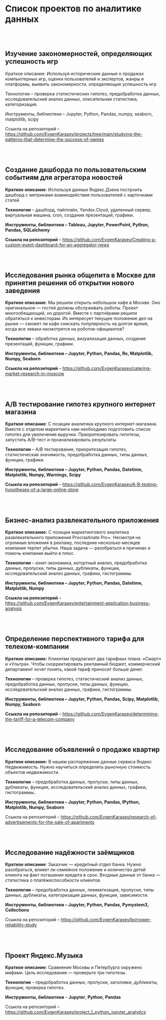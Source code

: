 # Список проектов по аналитике данных

<br>
<br>


## Изучение закономерностей, определяющих успешность игр

Краткое описание: Используя исторические данные о продажах компьютерных игр, оценки пользователей и экспертов, жанры и платформы, выявить закономерности, определяющие успешность игр

Технологии – проверка статистических гипотез, предобработка данных, исследовательский анализ данных, описательная статистика, категоризация.

Инструменты, библиотеки – Jupyter, Python, Pandas, numpy, seaborn, matplotlib, scipy

Ссыкла на репозиторий – https://github.com/EvgenKarasev/projects/tree/main/studying-the-patterns-that-determine-the-success-of-games


<br>
<br>

## Создание дашборда по пользовательским событиям для агрегатора новостей

**Краткое описание**: Используя данные Яндекс.Дзена построить дашборд с метриками взаимодействия пользователей с карточками статей

**Технологии** – дашборд, пайплайн, Yandex.Cloud, удаленный сервер, виртуальная машина, cron, создание презентаций, графики.

**Инструменты, библиотеки – Tableau, Jupyter, PowerPoint, Python, Pandas, SQLalchemy**

**Ссыкла на репозиторий** – https://github.com/EvgenKarasev/Creating-a-custom-event-dashboard-for-an-aggregator-news


<br>
<br>

## Исследования рынка общепита в Москве для принятия решения об открытии нового заведения

**Краткое описание**: Мы решили открыть небольшое кафе в Москве. Оно оригинальное — гостей должны обслуживать роботы. Проект многообещающий, но дорогой. Вместе с партнёрами решили обратиться к инвесторам. Их интересует текущее положение дел на рынке — сможет ли кафе снискать популярность на долгое время, когда все зеваки насмотрятся на роботов-официантов?

**Технологии** – обработка данных, визуализация данных, создание презентаций, функции, графики.

**Инструменты, библиотеки – Jupyter, Python, Pandas, Re, Matplotlib, Numpy, Seaborn**

**Ссыкла на репозиторий** – https://github.com/EvgenKarasev/catering-market-research-in-moscow


<br>
<br>

## A/B тестирование гипотез крупного интернет магазина

**Краткое описание**: С позиции аналитика крупного интернет-магазина. Вместе с отделом маркетинга нам необходимо подготовить список гипотез для увеличения выручки.
Приоритезировать гипотезы, запустить A/B-тест и проанализировать результаты.

**Технологии** – A/B тестирование, приоритезация гипотез, статистическая значимость, предобработка данных, типы данных, функции, графики.

**Инструменты, библиотеки – Jupyter, Python, Pandas, Datetime, Matplotlib, Numpy, Warnings, Scipy**

**Ссыкла на репозиторий** – https://github.com/EvgenKarasev/A-B-testing-hypotheses-of-a-large-online-store


<br>
<br>

## Бизнес-анализ развлекательного приложения

**Краткое описание:** С позиции маркетингового аналитика развлекательного приложения Procrastinate Pro+. Несмотря на огромные вложения в рекламу, последние несколько месяцев компания терпит убытки. Наша задача — разобраться в причинах и помочь компании выйти в плюс.

**Технологии** – юнит-экономика, когортный анализ, предобработка данных, пропуски, типы данных, дубликаты, функции, исследовательский анализ данных, графики, гистограммы.

**Инструменты, библиотеки – Jupyter, Python, Pandas, Datetime, Matplotlib, Numpy**

**Ссыкла на репозиторий** – https://github.com/EvgenKarasev/entertainment-application-business-analysis


<br>
<br>

## Определение перспективного тарифа для телеком-компании

**Краткое описание:** Клиентам предлагают два тарифных плана: «Смарт» и «Ультра». Чтобы скорректировать рекламный бюджет, коммерческий департамент хочет понять, какой тариф приносит больше денег.

**Технологии** – проверка гипотез, статистический анализ данных, предобработка данных, пропуски, типы данных, функции, исследовательский анализ данных, графики, гистограммы.

**Инструменты, библиотеки – Jupyter, Python, Pandas, Scipy, Matplotlib, Numpy, Seaborn**

**Ссыкла на репозиторий** – https://github.com/EvgenKarasev/determining-the-tariff-for-a-telecom-company


<br>
<br>

## Исследование объявлений о продаже квартир

**Краткое описание:** В нашем распоряжении данные сервиса Яндекс Недвижимость. Нужно научиться определять рыночную стоимость объектов недвижимости.

**Технологии** – предобработка данных, пропуски, типы данных, дубликаты, функции, исследовательский анализ данных, графики, гистограммы..

**Инструменты, библиотеки – Jupyter, Python, Pandas, IPython, Matplotlib, Numpy, Seaborn**

Ссыкла на репозиторий – https://github.com/EvgenKarasev/research-of-advertisements-for-the-sale-of-apartments

<br>
<br>

## Исследование надёжности заёмщиков

**Краткое описание**: Заказчик — кредитный отдел банка. Нужно разобраться, влияет ли семейное положение и количество детей клиента на факт погашения кредита в срок. Входные данные от банка — статистика о платёжеспособности клиентов.

**Технологии** – предобработка данных, лемматизация, пропуски, типы данных, дубликаты, категоризация данных, функции, зависимости.

**Инструменты, библиотеки – Jupyter, Python, Pandas, Pymystem3, Collections**

Ссыкла на репозиторий – https://github.com/EvgenKarasev/borrower-reliability-study

<br>
<br>

## Проект Яндекс.Музыка

**Краткое описание**: Сравнение Москвы и Петербурга окружено мифами. Цель исследования — проверьте три гипотезы.

**Технологии** – предобработка данных, пропуски, заголовки, дубликаты, функции, проверка гипотез.

**Инструменты, библиотеки** – **Jupyter**, **Python**, **Pandas**

Ссыкла на репозиторий – https://github.com/EvgenKarasev/project_1_python_jupyter_analytics
